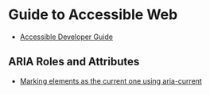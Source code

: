 # Guide to Accessible Web

- [Accessible Developer Guide](https://www.accessibility-developer-guide.com/introduction/)

## ARIA Roles and Attributes

- [Marking elements as the current one using aria-current](https://www.accessibility-developer-guide.com/examples/sensible-aria-usage/current/)